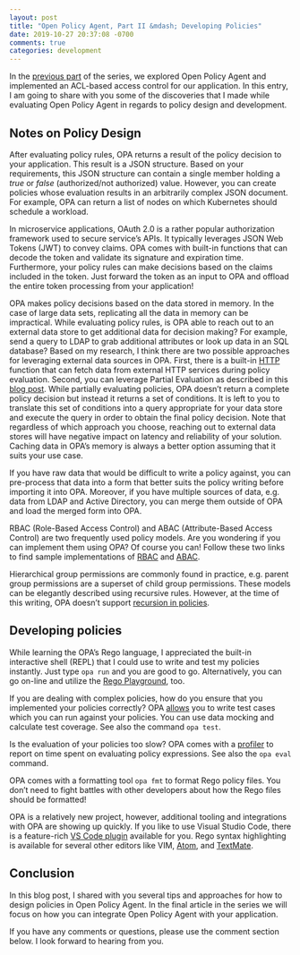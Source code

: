 ```yaml
---
layout: post
title: "Open Policy Agent, Part II &mdash; Developing Policies"
date: 2019-10-27 20:37:08 -0700
comments: true
categories: development
---
```


In the [previous part](/blog/2019/10/08/open-policy-agent-part-i-the-introduction/) of the series, we explored Open Policy Agent and implemented an ACL-based access control for our application. In this entry, I am going to share with you some of the discoveries that I made while evaluating Open Policy Agent in regards to policy design and development.

<!-- more -->

## Notes on Policy Design

After evaluating policy rules, OPA returns a result of the policy decision to your application. This result is a JSON structure. Based on your requirements, this JSON structure can contain a single member holding a *true* or *false* (authorized/not authorized) value. However, you can create policies whose evaluation results in an arbitrarily complex JSON document. For example, OPA can return a list of nodes on which Kubernetes should schedule a workload.

In microservice applications, OAuth 2.0 is a rather popular authorization framework used to secure service’s APIs. It typically leverages JSON Web Tokens (JWT) to convey claims. OPA comes with built-in functions that can decode the token and validate its signature and expiration time. Furthermore, your policy rules can make decisions based on the claims included in the token. Just forward the token as an input to OPA and offload the entire token processing from your application!

OPA makes policy decisions based on the data stored in memory. In the case of large data sets, replicating all the data in memory can be impractical. While evaluating policy rules, is OPA able to reach out to an external data store to get additional data for decision making? For example, send a query to LDAP to grab additional attributes or look up data in an SQL database? Based on my research, I think there are two possible approaches for leveraging external data sources in OPA. First, there is a built-in [HTTP](https://www.openpolicyagent.org/docs/latest/language-reference/#http) function that can fetch data from external HTTP services during policy evaluation. Second, you can leverage Partial Evaluation as described in this [blog post](https://blog.openpolicyagent.org/write-policy-in-opa-enforce-policy-in-sql-d9d24db93bf4). While partially evaluating policies, OPA doesn’t return a complete policy decision but instead it returns a set of conditions. It is left to you to translate this set of conditions into a query appropriate for your data store and execute the query in order to obtain the final policy decision. Note that regardless of which approach you choose, reaching out to external data stores will have negative impact on latency and reliability of your solution. Caching data in OPA’s memory is always a better option assuming that it suits your use case.

If you have raw data that would be difficult to write a policy against, you can pre-process that data into a form that better suits the policy writing before importing it into OPA. Moreover, if you have multiple sources of data, e.g. data from LDAP and Active Directory, you can merge them outside of OPA and load the merged form into OPA.

RBAC (Role-Based Access Control) and ABAC (Attribute-Based Access Control) are two frequently used policy models. Are you wondering if you can implement them using OPA? Of course you can! Follow these two links to find sample implementations of [RBAC](https://www.openpolicyagent.org/docs/latest/comparison-to-other-systems/#role-based-access-control-rbac) and [ABAC](https://www.openpolicyagent.org/docs/latest/comparison-to-other-systems/#attribute-based-access-control-abac).

Hierarchical group permissions are commonly found in practice, e.g. parent group permissions are a superset of child group permissions. These models can be elegantly described using recursive rules. However, at the time of this writing, OPA doesn’t support [recursion in policies](https://github.com/open-policy-agent/opa/issues/947).

## Developing policies

While learning the OPA’s Rego language, I appreciated the built-in interactive shell (REPL) that I could use to write and test my policies instantly. Just type `opa run` and you are good to go. Alternatively, you can go on-line and utilize the [Rego Playground](https://play.openpolicyagent.org/), too.

If you are dealing with complex policies, how do you ensure that you implemented your policies correctly? OPA [allows](https://www.openpolicyagent.org/docs/latest/how-do-i-test-policies/) you to write test cases which you can run against your policies. You can use data mocking and calculate test coverage. See also the command `opa test`.

Is the evaluation of your policies too slow? OPA comes with a [profiler](https://www.openpolicyagent.org/docs/latest/how-do-i-test-policies/#profiling) to report on time spent on evaluating policy expressions. See also the `opa eval` command.

OPA comes with a formatting tool `opa fmt` to format Rego policy files. You don’t need to fight battles with other developers about how the Rego files should be formatted!

OPA is a relatively new project, however, additional tooling and integrations with OPA are showing up quickly. If you like to use Visual Studio Code, there is a feature-rich [VS Code plugin](https://marketplace.visualstudio.com/items?itemName=tsandall.opa) available for you. Rego syntax highlighting is available for several other editors like VIM, [Atom](https://github.com/open-policy-agent/opa/tree/master/misc/syntax/atom), and [TextMate](https://github.com/open-policy-agent/opa/tree/master/misc/syntax/textmate).

## Conclusion

In this blog post, I shared with you several tips and approaches for how to design policies in Open Policy Agent. In the final article in the series we will focus on how you can integrate Open Policy Agent with your application.

If you have any comments or questions, please use the comment section below. I look forward to hearing from you.

